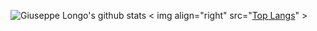 ![Giuseppe Longo's github stats](https://github-readme-stats.vercel.app/api?username=peppelongo96&count_private=true&show_icons=true)
< img align="right" src="[Top Langs](https://github-readme-stats.vercel.app/api/top-langs/?username=peppelongo96&layout=compact)" >
